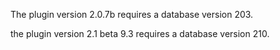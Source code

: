 The plugin version 2.0.7b requires a database version 203.

the plugin version 2.1 beta 9.3 requires a database version 210.